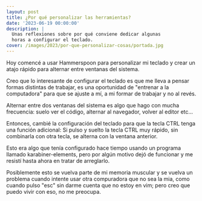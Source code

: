 ```yaml
---
layout: post
title: ¿Por qué personalizar las herramientas?
date: '2023-06-19 00:00:00'
description: |
  Unas reflexiones sobre por qué conviene dedicar algunas
  horas a configurar el teclado.
cover: /images/2023/por-que-personalizar-cosas/portada.jpg
---
```


Hoy comencé a usar Hammerspoon para personalizar mi teclado
y crear un atajo rápido para alternar entre ventanas del
sistema.

Creo que lo interesante de configurar el teclado es que me
lleva a pensar formas distintas de trabajar, es una
oportunidad de "entrenar a la computadora" para que se
ajuste a mí, a mi formar de trabajar y no al revés.

Alternar entre dos ventanas del sistema es algo que hago con
mucha frecuencia: suelo ver el código, alternar al
navegador, volver al editor etc...

Entonces, cambié la configuración del teclado para que la
tecla CTRL tenga una función adicional: Si pulso y suelto la
tecla CTRL muy rápido, sin combinarla con otra tecla, se
alterna con la ventana anterior.

Esto era algo que tenía configurado hace tiempo usando un
programa llamado karabiner-elements, pero por algún motivo
dejó de funcionar y me resistí hasta ahora en tratar de
arreglarlo.

Posiblemente esto se vuelva parte de mi memoria muscular y
se vuelva un problema cuando intente usar otra compuradora
que no sea la mia, como cuando pulso "esc" sin darme cuenta
que no estoy en vim; pero creo que puedo vivir con eso, no
me preocupa.


